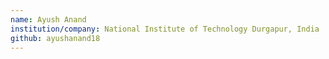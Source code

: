 ```yaml
---
name: Ayush Anand
institution/company: National Institute of Technology Durgapur, India
github: ayushanand18
---
```

